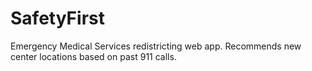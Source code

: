 # SafetyFirst
Emergency Medical Services redistricting web app. Recommends new center locations based on past 911 calls.
